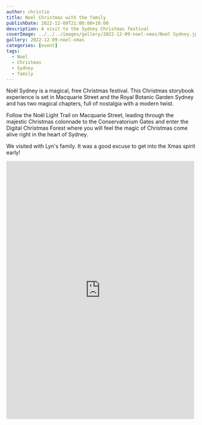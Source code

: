 ```yaml
---
author: christie
title: Noel Christmas with the family
publishDate: 2022-12-09T21:00:00+10:00
description: A visit to the Sydney Christmas festival
coverImage: ../../../images/gallery/2022-12-09-noel-xmas/Noel Sydney.jpeg
gallery: 2022-12-09-noel-xmas
categories: [event]
tags:
  - Noel
  - Christmas
  - Sydney
  - family
---
```


Noël Sydney is a magical, free Christmas festival. This Christmas storybook experience is set in Macquarie Street and the Royal Botanic Garden Sydney and has two magical chapters, full of nostalgia with a modern twist.

Follow the Noël Light Trail on Macquarie Street, leading through the majestic Christmas colonnade to the Conservatorium Gates and enter the Digital Christmas Forest where you will feel the magic of Christmas come alive right in the heart of Sydney.

We visited with Lyn's family. It was a good excuse to get into the Xmas spirit early!

<iframe src="https://www.facebook.com/plugins/post.php?href=https%3A%2F%2Fwww.facebook.com%2Fchris1.tham%2Fposts%2Fpfbid0B8fEzWbuj8PNeNtmeasdmjzBxbKPZ3PmoN2VkG6ePyXFenWooXPFTvXcRHJbcRnPl&show_text=true&width=500" width="500" height="684" style="border:none;overflow:hidden" scrolling="no" frameborder="0" allowfullscreen="true" allow="autoplay; clipboard-write; encrypted-media; picture-in-picture; web-share"></iframe>
